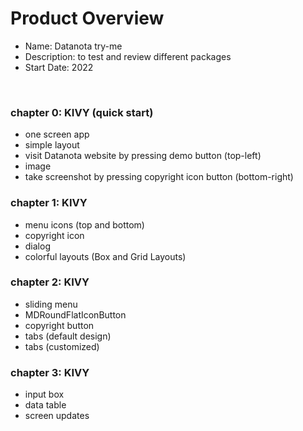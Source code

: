        
# Product Overview #

* Name: Datanota try-me
* Description: to test and review different packages  
* Start Date: 2022


<br/>


### chapter 0: KIVY (quick start)

  * one screen app
  * simple layout
  * visit Datanota website by pressing demo button (top-left)
  * image
  * take screenshot by pressing copyright icon button (bottom-right)

### chapter 1: KIVY

  * menu icons (top and bottom)
  * copyright icon
  * dialog
  * colorful layouts (Box and Grid Layouts)

### chapter 2: KIVY

  * sliding menu 
  * MDRoundFlatIconButton
  * copyright button
  * tabs (default design)
  * tabs (customized)

### chapter 3: KIVY

  * input box
  * data table
  * screen updates
















